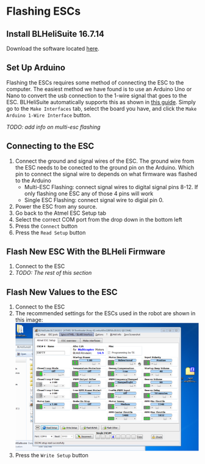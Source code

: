 # Flashing ESCs
## Install BLHeliSuite 16.7.14
Download the software located [here][1].

## Set Up Arduino
Flashing the ESCs requires some method of connecting the ESC to the computer. The easiest method we have found is to use
an Arduino Uno or Nano to convert the usb connection to the 1-wire signal that goes to the ESC. BLHeliSuite automatically
supports this as shown in [this guide][2]. Simply go to the `Make Interfaces` tab, select the board you have,
and click the `Make Arduino 1-Wire Interface` button.

*TODO: add info on multi-esc flashing*


## Connecting to the ESC
1. Connect the ground and signal wires of the ESC. The ground wire from the ESC needs to be conected to the ground pin on the Arduino.
Which pin to connect the signal wire to depends on what firmware was flashed to the Arduino
   * Multi-ESC Flashing: connect signal wires to digital signal pins 8-12. If only flashing one ESC any of those 4 pins will work
   * Single ESC Flashing: connect signal wire to digial pin 0.
2. Power the ESC from any source.
3. Go back to the Atmel ESC Setup tab
4. Select the correct COM port from the drop down in the bottom left
5. Press the `Connect` button
6. Press the `Read Setup` button

## Flash New ESC With the BLHeli Firmware
1. Connect to the ESC
2. *TODO: The rest of this section*

## Flash New Values to the ESC
1. Connect to the ESC
2. The recommended settings for the ESCs used in the robot are shown in this image:
![ESC Values][3]
3. Press the `Write Setup` button

[1]: https://github.com/4712/BLHeliSuite/releases/tag/16714901
[2]: https://oscarliang.com/esc-1-wire-bootloader-signal-cable-blheli-simonk/
[3]: ../Images/ESCFirmware.PNG
